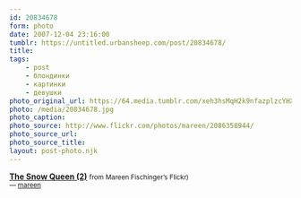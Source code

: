 ```yaml
---
id: 20834678
form: photo
date: 2007-12-04 23:16:00
tumblr: https://untitled.urbansheep.com/post/20834678/
title:
tags:
    - post
    - блондинки
    - картинки
    - девушки
photo_original_url: https://64.media.tumblr.com/xeh3hsMqH2k9nfazplzcYHXP_r1_400.jpg
photo: /media/20834678.jpg
photo_caption: 
photo_source: http://www.flickr.com/photos/mareen/2086358944/
photo_source_url:
photo_source_title:
layout: post-photo.njk
---
```


<p><b><a href="http://www.flickr.com/photos/mareen/2086358944/">The Snow Queen (2)</a></b> <small>from Mareen Fischinger’s Flickr)<br>  — <a href="http://mareen.tumblr.com/">mareen</a></small></p>
